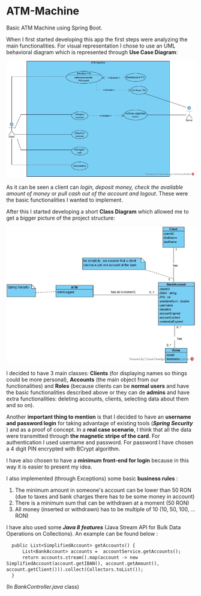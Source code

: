 # ATM-Machine
Basic ATM Machine using Spring Boot.

   When I first started developing this app the first steps were analyzing the main functionalities. For visual representation I chose to use an UML behavioral diagram which is represented through **Use Case Diagram**:

![GitHub Logo](/usecaseDiagram.jpg)

  As it can be seen a client can *login, deposit money, check the available amount of money* or *pull cash out of the account and logout*. These were the basic functionalities I wanted to implement.

  After this I started developing a short **Class Diagram** which allowed me to get a bigger picture of the project structure:

![GitHub Logo](/ClassDiagram_ATM_Machine.jpg)

  I decided to have 3 main classes: **Clients** (for displaying names so things could be more personal), **Accounts** (the main object from our functionalities) and **Roles** (because clients can be **normal users** and have the basic functionalities described above or they can de **admins** and have extra functionalities: deleting accounts, clients, selecting data about them and so on).

   Another **important thing to mention** is that I decided to have an **username and password login** for taking advantage of existing tools (***Spring Security***
) and as a proof of concept. In a **real case scenario**, I think that all the data were transmitted through **the magnetic stripe of the card**.
  For authentication I used username and password. For password I have chosen a 4 digit PIN encrypted with BCrypt algorithm.
  
  I have also chosen to have a **minimum front-end for login** because in this way it is easier to present my idea.

  I also implemented (through Exceptions) some basic **business rules** :
  1. The minimum amount in someone's account can be lower than 50 RON (due to taxes and bank charges there has to be some money in account)
  2. There is a minimum sum that can be withdrawn at a moment (50 RON)
  3. All money (inserted or withdrawn) has to be multiple of 10 (10, 50, 100, ... RON) 
  
  I have also used some ***Java 8 features*** (Java Stream API for Bulk Data Operations on Collections). An example  can be found below :
  
  ``` @GetMapping("/accounts")
    public List<SimplifiedAccount> getAccounts() {
        List<BankAccount> accounts =  accountService.getAccounts();
        return accounts.stream().map(account -> new SimplifiedAccount(account.getIBAN(), account.getAmount(), account.getClient())).collect(Collectors.toList());
    }
  ```
   (In *BankController.java* class) 
